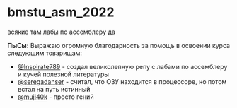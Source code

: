 # bmstu_asm_2022

всякие там лабы по ассемблеру да

**ПыСы:** Выражаю огромную благодарность за помощь в освоении курса следующим товарищам:

- [@Inspirate789](https://github.com/Inspirate789) - создал великолепную репу с лабами по ассемблеру и кучей полезной литературы
- [@seregadanser](https://github.com/seregadanser) - считал, что ОЗУ находится в процессоре, но потом встал на путь истинный
- [@muji40k](https://github.com/muji40k) - просто гений
